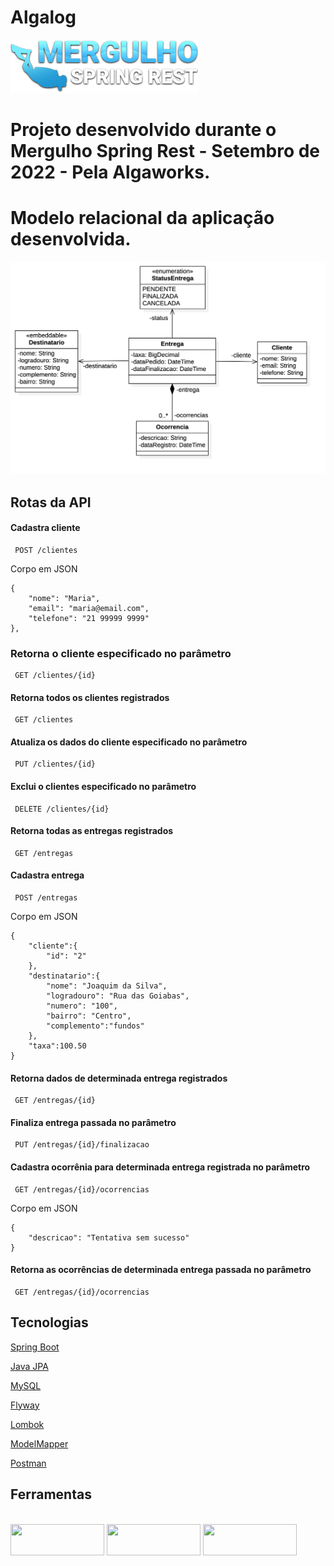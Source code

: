
# Algalog
<img alt="Logo" src="https://github.com/juancassiano/MergulhoSpringRest-09.22/blob/main/assets/msr.png">


# Projeto desenvolvido durante o Mergulho Spring Rest - Setembro de 2022 - Pela Algaworks.


# Modelo relacional da aplicação desenvolvida.


<img alt="Logo" src="https://github.com/juancassiano/MergulhoSpringRest-09.22/blob/main/assets/diagrama.png">

## Rotas da API

#### Cadastra cliente
```http
 POST /clientes
```
Corpo em JSON
```
{
    "nome": "Maria",
    "email": "maria@email.com",
    "telefone": "21 99999 9999"
},
```

### Retorna o cliente especificado no parâmetro
```http
 GET /clientes/{id}
```

 #### Retorna todos os clientes registrados
```http
 GET /clientes
```
#### Atualiza os dados do cliente especificado no parâmetro
```http
 PUT /clientes/{id}
 ```
#### Exclui o clientes especificado no parâmetro
```http
 DELETE /clientes/{id}
```

#### Retorna todas as entregas registrados
```http
 GET /entregas
```

#### Cadastra entrega
```http
 POST /entregas
```
Corpo em JSON
```
{
    "cliente":{
        "id": "2"
    },
    "destinatario":{
        "nome": "Joaquim da Silva",
        "logradouro": "Rua das Goiabas",
        "numero": "100",
        "bairro": "Centro",
        "complemento":"fundos"
    },
    "taxa":100.50
}
```

#### Retorna dados de determinada entrega registrados
```http
 GET /entregas/{id}
```
#### Finaliza entrega passada no parâmetro
```http
 PUT /entregas/{id}/finalizacao
```

#### Cadastra ocorrênia para determinada entrega registrada no parâmetro
```http
 GET /entregas/{id}/ocorrencias
```
Corpo em JSON
```
{
    "descricao": "Tentativa sem sucesso"
}
```


#### Retorna as ocorrências de determinada entrega passada no parâmetro
```http
 GET /entregas/{id}/ocorrencias
```


## Tecnologias
[Spring Boot](https://spring.io/projects/spring-boot)

[Java JPA](https://jakarta.ee/specifications/persistence/)

[MySQL](https://dev.mysql.com/doc/)

[Flyway](https://flywaydb.org/documentation/)

[Lombok](https://projectlombok.org/)

[ModelMapper](http://modelmapper.org/getting-started/)

[Postman](https://www.postman.com/)
## Ferramentas

<div style="display: inline_block"><br>

<img align="center" height="50" width="150" src="https://img.shields.io/badge/Spring-6DB33F?style=for-the-badge&logo=spring&logoColor=white"/>
<img align="center" height="50" width="150" src="https://img.shields.io/badge/MySQL-00000F?style=for-the-badge&logo=mysql&logoColor=white"/>
<img align="center" height="50" width="150" src="https://img.shields.io/badge/Postman-FF6C37?style=for-the-badge&logo=postman&logoColor=white"/>

</div>